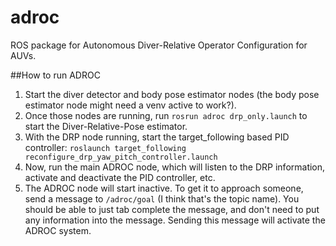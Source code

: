 # adroc
ROS package for Autonomous Diver-Relative Operator Configuration for AUVs.

##How to run ADROC

1. Start the diver detector and body pose estimator nodes (the body pose estimator node might need a venv active to work?). 
2. Once those nodes are running, run `rosrun adroc drp_only.launch` to start the Diver-Relative-Pose estimator. 
3. With the DRP node running, start the target_following based PID controller: `roslaunch target_following reconfigure_drp_yaw_pitch_controller.launch`
4. Now, run the main ADROC node, which will listen to the DRP information, activate and deactivate the PID controller, etc. 
5. The ADROC node will start inactive. To get it to approach someone, send a message to `/adroc/goal` (I think that's the topic name). You should be able to just tab complete the message, and don't need to put any information into the message. Sending this message will activate the ADROC system.
